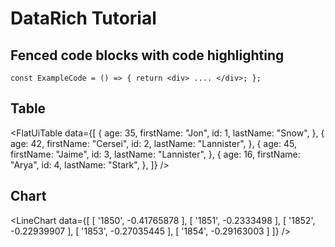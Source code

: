 # DataRich Tutorial

## Fenced code blocks with code highlighting

`const ExampleCode = () => {
  return <div> .... </div>;
};
`

## Table

<FlatUiTable
  data={[
    {
      age: 35,
      firstName: "Jon",
      id: 1,
      lastName: "Snow",
    },
    {
      age: 42,
      firstName: "Cersei",
      id: 2,
      lastName: "Lannister",
    },
    {
      age: 45,
      firstName: "Jaime",
      id: 3,
      lastName: "Lannister",
    },
    {
      age: 16,
      firstName: "Arya",
      id: 4,
      lastName: "Stark",
    },
  ]}
/>

## Chart

<LineChart
  data={[
    [
      '1850',
      -0.41765878
    ],
    [
      '1851',
      -0.2333498
    ],
    [
      '1852',
      -0.22939907
    ],
    [
      '1853',
      -0.27035445
    ],
    [
      '1854',
      -0.29163003
    ]
  ]}
 />
